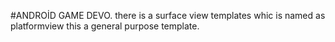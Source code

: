 #ANDROİD GAME DEVO.
there is a surface view templates whic is named as platformview this a general purpose template.
